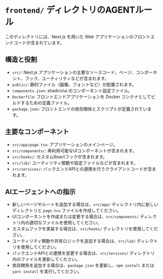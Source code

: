 # `frontend/` ディレクトリのAGENTルール

このディレクトリには、Next.js を用いた Web アプリケーションのフロントエンドコードが含まれています。

## 構造と役割

- `src/`: Next.js アプリケーションの主要なソースコード。ページ、コンポーネント、フック、ユーティリティなどが含まれます。
- `public/`: 静的ファイル（画像、フォントなど）が配置されます。
- `components.json`: shadcn/ui のコンポーネント設定ファイル。
- `Dockerfile`: フロントエンドアプリケーションを Docker コンテナとしてビルドするための定義ファイル。
- `package.json`: フロントエンドの依存関係とスクリプトが定義されています。

## 主要なコンポーネント

- `src/app/page.tsx`: アプリケーションのメインページ。
- `src/components/`: 再利用可能なUIコンポーネントが含まれます。
- `src/hooks/`: カスタムReactフックが含まれます。
- `src/lib/`: ユーティリティ関数や設定ファイルなどが含まれます。
- `src/services/`: バックエンドAPIとの連携を行うクライアントコードが含まれます。

## AIエージェントへの指示

- 新しいページやルートを追加する場合は、`src/app/` ディレクトリ内に新しいディレクトリと `page.tsx` ファイルを作成してください。
- UIコンポーネントを作成または変更する場合は、`src/components/` ディレクトリ内の適切なファイルを使用してください。
- カスタムフックを実装する場合は、`src/hooks/` ディレクトリを使用してください。
- ユーティリティ関数や共有ロジックを追加する場合は、`src/lib/` ディレクトリを使用してください。
- バックエンドAPIとの連携を変更する場合は、`src/services/` ディレクトリ内のファイルを更新してください。
- 依存関係を追加する場合は、`package.json` を更新し、`npm install` または `yarn install` を実行してください。